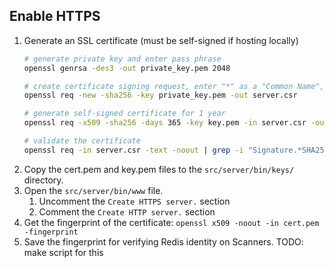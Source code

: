## Enable HTTPS

1. Generate an SSL certificate (must be self-signed if hosting locally)
    ```sh
    # generate private key and enter pass phrase
    openssl genrsa -des3 -out private_key.pem 2048
    
    # create certificate signing request, enter "*" as a "Common Name", leave "challenge password" blank
    openssl req -new -sha256 -key private_key.pem -out server.csr
    
    # generate self-signed certificate for 1 year
    openssl req -x509 -sha256 -days 365 -key key.pem -in server.csr -out cert.pem
    
    # validate the certificate
    openssl req -in server.csr -text -noout | grep -i "Signature.*SHA256" && echo "All is well" || echo "This certificate doesn't work in 2017! You must update OpenSSL to generate a widely-compatible certificate"

    ```
1. Copy the cert.pem and key.pem files to the `src/server/bin/keys/` directory.
1. Open the `src/server/bin/www` file.
    1. Uncomment the `Create HTTPS server.` section
    1. Comment the `Create HTTP server.` section
1. Get the fingerprint of the certificate: `openssl x509 -noout -in cert.pem -fingerprint`
1. Save the fingerprint for verifying Redis identity on Scanners.
TODO: make script for this